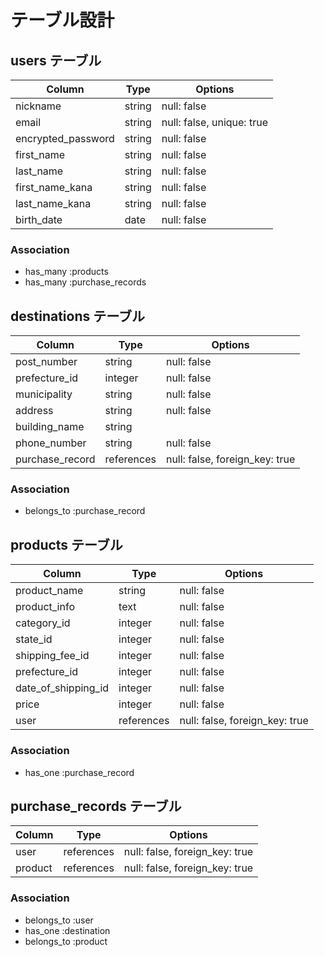 # テーブル設計

## users テーブル

| Column             | Type   | Options                   |
| ------------------ | ------ | ------------------------- |
| nickname           | string | null: false               |
| email              | string | null: false, unique: true |
| encrypted_password | string | null: false               |
| first_name         | string | null: false               |
| last_name          | string | null: false               |
| first_name_kana    | string | null: false               |
| last_name_kana     | string | null: false               |
| birth_date         | date   | null: false               |

### Association

- has_many :products
- has_many :purchase_records

## destinations テーブル

| Column           | Type       | Options                        |
| ---------------- | ---------- | ------------------------------ |
| post_number      | string     | null: false                    |
| prefecture_id    | integer    | null: false                    |
| municipality     | string     | null: false                    |
| address          | string     | null: false                    |
| building_name    | string     |                                |
| phone_number     | string     | null: false                    |
| purchase_record  | references | null: false, foreign_key: true |

### Association

- belongs_to :purchase_record

## products テーブル

| Column              | Type       | Options                        |
| ------------------- | ---------- | ------------------------------ |
| product_name        | string     | null: false                    |
| product_info        | text       | null: false                    |
| category_id         | integer    | null: false                    |
| state_id            | integer    | null: false                    |
| shipping_fee_id     | integer    | null: false                    |
| prefecture_id       | integer    | null: false                    |
| date_of_shipping_id | integer    | null: false                    |
| price               | integer    | null: false                    |
| user                | references | null: false, foreign_key: true |

### Association

- has_one    :purchase_record

## purchase_records テーブル

| Column      | Type       | Options                        |
| ----------- | ---------- | ------------------------------ |
| user        | references | null: false, foreign_key: true |
| product     | references | null: false, foreign_key: true |


### Association

- belongs_to :user
- has_one    :destination
- belongs_to :product